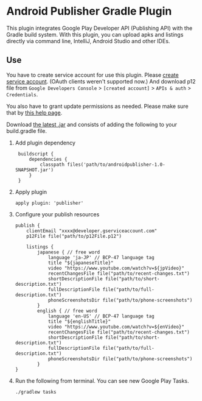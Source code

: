 # Android Publisher Gradle Plugin
This plugin integrates Google Play Developer API (Publishing API) with the Gradle build system. With this plugin, you can upload apks and listings directly via command line, IntelliJ, Android Studio and other IDEs.

## Use

You have to create service account for use this plugin. Please [create service account](https://developers.google.com/android-publisher/getting_started). (OAuth clients weren't supported now.) And download p12 file from `Google Developers Console` > `[created account]` > `APIs & auth` > `Credentials`. 

You also have to grant update permissions as needed. Please make sure that by [this help page](https://support.google.com/googleplay/android-developer/answer/2528691?hl=en).


Download [the latest .jar](https://github.com/sugoi-wada/android-publisher-gradle-plugin/releases) and consists of adding the following to your build.gradle file.

1. Add plugin dependency

        buildscript {
            dependencies {
                classpath files('path/to/androidpublisher-1.0-SNAPSHOT.jar')
            }
        }

2.  Apply plugin

        apply plugin: 'publisher'

3.  Configure your publish resources

        publish {
            clientEmail "xxxx@developer.gserviceaccount.com"
            p12File file("path/to/p12File.p12")
        
            listings {
                japanese { // free word
                    language 'ja-JP' // BCP-47 language tag
                    title "${japaneseTitle}"
                    video "https://www.youtube.com/watch?v=${jpVideo}"
                    recentChangesFile file("path/to/recent-changes.txt")
                    shortDescriptionFile file("path/to/short-description.txt")
                    fullDescriptionFile file("path/to/full-description.txt")
                    phoneScreenshotsDir file("path/to/phone-screenshots")
                }
                english { // free word
                    language 'en-US' // BCP-47 language tag
                    title "${englishTitle}"
                    video "https://www.youtube.com/watch?v=${enVideo}"
                    recentChangesFile file("path/to/recent-changes.txt")
                    shortDescriptionFile file("path/to/short-description.txt")
                    fullDescriptionFile file("path/to/full-description.txt")
                    phoneScreenshotsDir file("path/to/phone-screenshots")
                }
        }

4.  Run the following from terminal. You can see new Google Play Tasks.

        ./gradlew tasks
        
